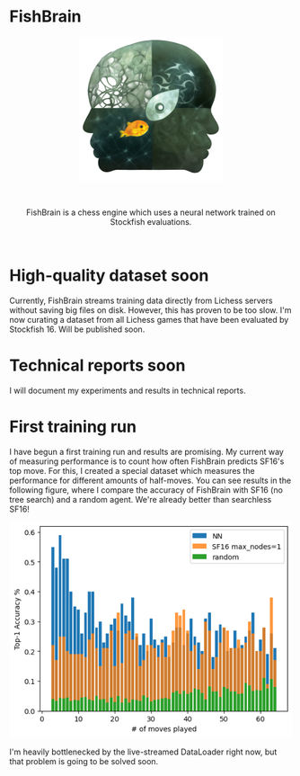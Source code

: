 # FishBrain

<div align="center">
    <img src="img/logo_alpha_4.png" alt="Logo" width="256" height="256">
</div>

&nbsp;
&nbsp;

<div align="center">
FishBrain is a chess engine which uses a neural network trained on Stockfish evaluations.
</div>

&nbsp;
&nbsp;
# High-quality dataset soon
Currently, FishBrain streams training data directly from Lichess servers without saving big files on disk. However, this has proven to be too slow.
I'm now curating a dataset from all Lichess games that have been evaluated by Stockfish 16. Will be published soon.

# Technical reports soon
I will document my experiments and results in technical reports.

# First training run
I have begun a first training run and results are promising. My current way of measuring performance is to count how often FishBrain predicts SF16's top move.
For this, I created a special dataset which measures the performance for different amounts of half-moves.
You can see results in the following figure, where I compare the accuracy of FishBrain with SF16 (no tree search) and a random agent. We're already better than searchless SF16!

<div align="center">
    <img src="benchmark/sf_0node_accuracy.png" alt="FishBrain Benchmark Results">
</div>

I'm heavily bottlenecked by the live-streamed DataLoader right now, but that problem is going to be solved soon.
